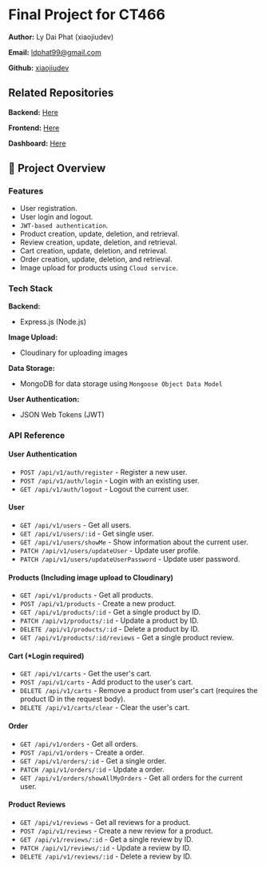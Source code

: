 # Final Project for CT466

**Author:** Ly Dai Phat (xiaojiudev)

**Email:** ldphat99@gmail.com

**Github:** [xiaojiudev](https://github.com/xiaojiudev)

## Related Repositories
**Backend:** [Here](https://github.com/xiaojiudev/ct449_backend.git)

**Frontend:** [Here](https://github.com/xiaojiudev/ct449_frontend.git)

**Dashboard:** [Here](https://github.com/xiaojiudev/ct449_dashboard.git)

## 🚀 Project Overview
### Features

- User registration.
- User login and logout.
- `JWT-based authentication`.
- Product creation, update, deletion, and retrieval.
- Review creation, update, deletion, and retrieval.
- Cart creation, update, deletion, and retrieval. 
- Order creation, update, deletion, and retrieval.
- Image upload for products using `Cloud service`.

### Tech Stack

**Backend:**
- Express.js (Node.js)

**Image Upload:** 
- Cloudinary for uploading images

**Data Storage:** 
- MongoDB for data storage using `Mongoose Object Data Model`

**User Authentication:**
- JSON Web Tokens (JWT)

### API Reference

#### User Authentication
- `POST /api/v1/auth/register` - Register a new user.
- `POST /api/v1/auth/login` - Login with an existing user.
- `GET /api/v1/auth/logout` - Logout the current user.

#### User
- `GET /api/v1/users` - Get all users.
- `GET /api/v1/users/:id` - Get single user.
- `GET /api/v1/users/showMe` -  Show information about the current user.
- `PATCH /api/v1/users/updateUser` -  Update user profile.
- `PATCH /api/v1/users/updateUserPassword` -  Update user password.

#### Products (Including image upload to Cloudinary)
- `GET /api/v1/products` - Get all products.
- `POST /api/v1/products` - Create a new product.
- `GET /api/v1/products/:id` - Get a single product by ID.
- `PATCH /api/v1/products/:id` - Update a product by ID.
- `DELETE /api/v1/products/:id` - Delete a product by ID.
- `GET /api/v1/products/:id/reviews` - Get a single product review.

#### Cart (*Login required)
- `GET /api/v1/carts` - Get the user's cart.
- `POST /api/v1/carts` - Add product to the user's cart.
- `DELETE /api/v1/carts` -  Remove a product from user's cart (requires the product ID in the request body).
- `DELETE /api/v1/carts/clear` -  Clear the user's cart.

#### Order
- `GET /api/v1/orders` - Get all orders.
- `POST /api/v1/orders` - Create a order.
- `GET /api/v1/orders/:id` - Get a single order.
- `PATCH /api/v1/orders/:id` - Update a order.
- `GET /api/v1/orders/showAllMyOrders` - Get all orders for the current user.

#### Product Reviews
- `GET /api/v1/reviews` - Get all reviews for a product.
- `POST /api/v1/reviews` - Create a new review for a product.
- `GET /api/v1/reviews/:id` - Get a single review by ID.
- `PATCH /api/v1/reviews/:id` - Update a review by ID.
- `DELETE /api/v1/reviews/:id` - Delete a review by ID.
